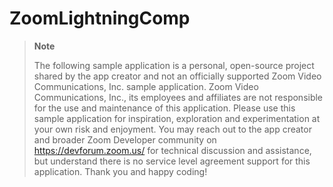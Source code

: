 # ZoomLightningComp

> **Note**
> 
> The following sample application is a personal, open-source project shared by the app creator and not an officially supported Zoom Video Communications, Inc. sample application. Zoom Video Communications, Inc., its employees and affiliates are not responsible for the use and maintenance of this application. Please use this sample application for inspiration, exploration and experimentation at your own risk and enjoyment. You may reach out to the app creator and broader Zoom Developer community on https://devforum.zoom.us/ for technical discussion and assistance, but understand there is no service level agreement support for this application. Thank you and happy coding!
